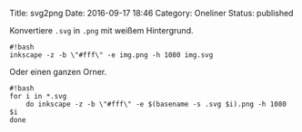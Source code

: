 Title: svg2png
Date: 2016-09-17 18:46
Category: Oneliner
Status: published

Konvertiere `.svg` in `.png` mit weißem Hintergrund.

    #!bash
    inkscape -z -b \"#fff\" -e img.png -h 1080 img.svg

Oder einen ganzen Orner.

    #!bash
    for i in *.svg
        do inkscape -z -b \"#fff\" -e $(basename -s .svg $i).png -h 1080 $i
    done
